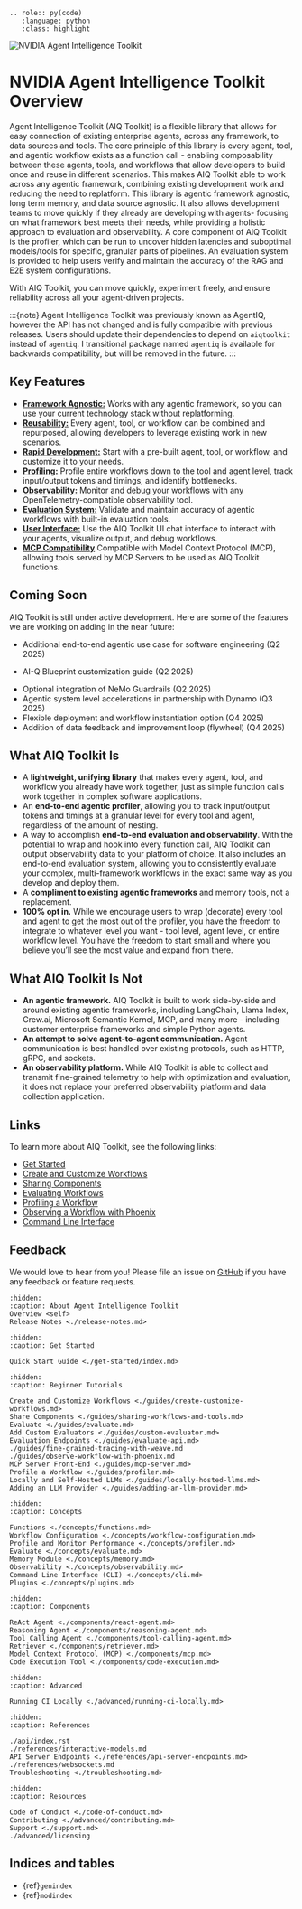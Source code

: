 <!--
SPDX-FileCopyrightText: Copyright (c) 2025, NVIDIA CORPORATION & AFFILIATES. All rights reserved.
SPDX-License-Identifier: Apache-2.0

Licensed under the Apache License, Version 2.0 (the "License");
you may not use this file except in compliance with the License.
You may obtain a copy of the License at

http://www.apache.org/licenses/LICENSE-2.0

Unless required by applicable law or agreed to in writing, software
distributed under the License is distributed on an "AS IS" BASIS,
WITHOUT WARRANTIES OR CONDITIONS OF ANY KIND, either express or implied.
See the License for the specific language governing permissions and
limitations under the License.
-->


<!-- This role is needed at the index to set the default backtick role -->
```{eval-rst}
.. role:: py(code)
   :language: python
   :class: highlight
```

![NVIDIA Agent Intelligence Toolkit](./_static/aiqtoolkit_banner.png "AIQ Toolkit banner image")

# NVIDIA Agent Intelligence Toolkit Overview

Agent Intelligence Toolkit (AIQ Toolkit) is a flexible library that allows for easy connection of existing enterprise agents, across any framework, to data sources and tools. The core principle of this library is every agent, tool, and agentic workflow exists as a function call - enabling composability between these agents, tools, and workflows that allow developers to build once and reuse in different scenarios. This makes AIQ Toolkit able to work across any agentic framework, combining existing development work and reducing the need to replatform. This library is agentic framework agnostic, long term memory, and data source agnostic. It also allows development teams to move quickly if they already are developing with agents- focusing on what framework best meets their needs, while providing a holistic approach to evaluation and observability. A core component of AIQ Toolkit is the profiler, which can be run to uncover hidden latencies and suboptimal models/tools for specific, granular parts of pipelines. An evaluation system is provided to help users verify and maintain the accuracy of the RAG and E2E system configurations.

With AIQ Toolkit, you can move quickly, experiment freely, and ensure reliability across all your agent-driven projects.

:::{note}
Agent Intelligence Toolkit was previously known as <!-- vale off -->AgentIQ<!-- vale on -->, however the API has not changed and is fully compatible with previous releases. Users should update their dependencies to depend on `aiqtoolkit` instead of `agentiq`. I transitional package named `agentiq` is available for backwards compatibility, but will be removed in the future.
:::

## Key Features

- [**Framework Agnostic:**](./concepts/plugins.md) Works with any agentic framework, so you can use your current technology stack without replatforming.
- [**Reusability:**](./guides/sharing-workflows-and-tools.md) Every agent, tool, or workflow can be combined and repurposed, allowing developers to leverage existing work in new scenarios.
- [**Rapid Development:**](./guides/create-customize-workflows.md) Start with a pre-built agent, tool, or workflow, and customize it to your needs.
- [**Profiling:**](./guides/profiler.md) Profile entire workflows down to the tool and agent level, track input/output tokens and timings, and identify bottlenecks.
- [**Observability:**](./guides/observe-workflow-with-phoenix.md) Monitor and debug your workflows with any OpenTelemetry-compatible observability tool.
- [**Evaluation System:**](./guides/evaluate.md) Validate and maintain accuracy of agentic workflows with built-in evaluation tools.
- [**User Interface:**](./get-started/launching-ui.md) Use the AIQ Toolkit UI chat interface to interact with your agents, visualize output, and debug workflows.
- [**MCP Compatibility**](./components/mcp.md) Compatible with Model Context Protocol (MCP), allowing tools served by MCP Servers to be used as AIQ Toolkit functions.


## Coming Soon

AIQ Toolkit is still under active development. Here are some of the features we are working on adding in the near future:

- Additional end-to-end agentic use case for software engineering (Q2 2025)
<!-- vale off -->
- AI-Q Blueprint customization guide (Q2 2025)
<!-- vale on -->
- Optional integration of NeMo Guardrails (Q2 2025)
- Agentic system level accelerations in partnership with Dynamo (Q3 2025)
- Flexible deployment and workflow instantiation option (Q4 2025)
- Addition of data feedback and improvement loop (flywheel) (Q4 2025)


## What AIQ Toolkit Is

- A **lightweight, unifying library** that makes every agent, tool, and workflow you already have work together, just as simple function calls work together in complex software applications.
- An **end-to-end agentic profiler**, allowing you to track input/output tokens and timings at a granular level for every tool and agent, regardless of the amount of nesting.
- A way to accomplish **end-to-end evaluation and observability**. With the potential to wrap and hook into every function call, AIQ Toolkit can output observability data to your platform of choice. It also includes an end-to-end evaluation system, allowing you to consistently evaluate your complex, multi-framework workflows in the exact same way as you develop and deploy them.
- A **compliment to existing agentic frameworks** and memory tools, not a replacement.
- **100% opt in.** While we encourage users to wrap (decorate) every tool and agent to get the most out of the profiler, you have the freedom to integrate to whatever level you want - tool level, agent level, or entire workflow level. You have the freedom to start small and where you believe you’ll see the most value and expand from there.


## What AIQ Toolkit Is Not

- **An agentic framework.** AIQ Toolkit is built to work side-by-side and around existing agentic frameworks, including LangChain, Llama Index, Crew.ai, Microsoft Semantic Kernel, MCP, and many more - including customer enterprise frameworks and simple Python agents.
- **An attempt to solve agent-to-agent communication.** Agent communication is best handled over existing protocols, such as HTTP, gRPC, and sockets.
- **An observability platform.** While AIQ Toolkit is able to collect and transmit fine-grained telemetry to help with optimization and evaluation, it does not replace your preferred observability platform and data collection application.


## Links

To learn more about AIQ Toolkit, see the following links:
* [Get Started](./get-started/installing.md)
* [Create and Customize Workflows](./guides/create-customize-workflows.md)
* [Sharing Components](./guides/sharing-workflows-and-tools.md)
* [Evaluating Workflows](./guides/evaluate.md)
* [Profiling a Workflow](./guides/profiler.md)
* [Observing a Workflow with Phoenix](./guides/observe-workflow-with-phoenix.md)
* [Command Line Interface](./concepts/cli.md)

## Feedback

We would love to hear from you! Please file an issue on [GitHub](https://github.com/NVIDIA/AIQToolkit/issues) if you have any feedback or feature requests.

```{toctree}
:hidden:
:caption: About Agent Intelligence Toolkit
Overview <self>
Release Notes <./release-notes.md>
```

```{toctree}
:hidden:
:caption: Get Started

Quick Start Guide <./get-started/index.md>
```

```{toctree}
:hidden:
:caption: Beginner Tutorials

Create and Customize Workflows <./guides/create-customize-workflows.md>
Share Components <./guides/sharing-workflows-and-tools.md>
Evaluate <./guides/evaluate.md>
Add Custom Evaluators <./guides/custom-evaluator.md>
Evaluation Endpoints <./guides/evaluate-api.md>
./guides/fine-grained-tracing-with-weave.md
./guides/observe-workflow-with-phoenix.md
MCP Server Front-End <./guides/mcp-server.md>
Profile a Workflow <./guides/profiler.md>
Locally and Self-Hosted LLMs <./guides/locally-hosted-llms.md>
Adding an LLM Provider <./guides/adding-an-llm-provider.md>
```

```{toctree}
:hidden:
:caption: Concepts

Functions <./concepts/functions.md>
Workflow Configuration <./concepts/workflow-configuration.md>
Profile and Monitor Performance <./concepts/profiler.md>
Evaluate <./concepts/evaluate.md>
Memory Module <./concepts/memory.md>
Observability <./concepts/observability.md>
Command Line Interface (CLI) <./concepts/cli.md>
Plugins <./concepts/plugins.md>
```

```{toctree}
:hidden:
:caption: Components

ReAct Agent <./components/react-agent.md>
Reasoning Agent <./components/reasoning-agent.md>
Tool Calling Agent <./components/tool-calling-agent.md>
Retriever <./components/retriever.md>
Model Context Protocol (MCP) <./components/mcp.md>
Code Execution Tool <./components/code-execution.md>
```

```{toctree}
:hidden:
:caption: Advanced

Running CI Locally <./advanced/running-ci-locally.md>
```

```{toctree}
:hidden:
:caption: References

./api/index.rst
./references/interactive-models.md
API Server Endpoints <./references/api-server-endpoints.md>
./references/websockets.md
Troubleshooting <./troubleshooting.md>
```

```{toctree}
:hidden:
:caption: Resources

Code of Conduct <./code-of-conduct.md>
Contributing <./advanced/contributing.md>
Support <./support.md>
./advanced/licensing
```

## Indices and tables

* {ref}`genindex`
* {ref}`modindex`
